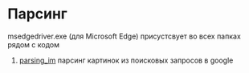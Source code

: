 # Парсинг
msedgedriver.exe (для Microsoft Edge) присустсвует во всех папках рядом с кодом
1. [parsing_im](parsing_im/) парсинг картинок из поисковых запросов в google
